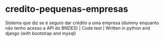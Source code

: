 # credito-pequenas-empresas
Sistema que diz se é seguro dar crédito a uma empresa (dummy enquanto não tenho acesso a API do BNDES) | Code test | Written in python and django (with bootstrap and mysql)
